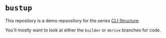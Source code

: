 # `bustup`

This repository is a demo repsository for the series [CLI Structure](https://kbknapp.dev/cli-structure-01/).

You'll mostly want to look at either the `builder` or `derive` branches for code.

